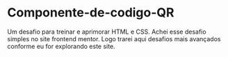 # Componente-de-codigo-QR
Um desafio para treinar e aprimorar HTML e CSS. Achei esse desafio simples no site frontend mentor. Logo trarei aqui desafios mais avançados conforme eu for explorando este site.
